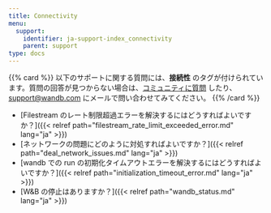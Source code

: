 ```yaml
---
title: Connectivity
menu:
  support:
    identifier: ja-support-index_connectivity
    parent: support
type: docs
---
```


{{% card %}}
以下のサポートに関する質問には、<b>接続性</b> のタグが付けられています。質問の回答が見つからない場合は、[コミュニティに質問](https://community.wandb.ai/) したり、[support@wandb.com](mailto:support@wandb.com) にメールで問い合わせてみてください。
{{% /card %}}

- [Filestream のレート制限超過エラーを解決するにはどうすればよいですか？]({{< relref path="filestream_rate_limit_exceeded_error.md" lang="ja" >}})
- [ネットワークの問題にどのように対処すればよいですか？]({{< relref path="deal_network_issues.md" lang="ja" >}})
- [wandb での run の初期化タイムアウトエラーを解決するにはどうすればよいですか？]({{< relref path="initialization_timeout_error.md" lang="ja" >}})
- [W&B の停止はありますか？]({{< relref path="wandb_status.md" lang="ja" >}})
